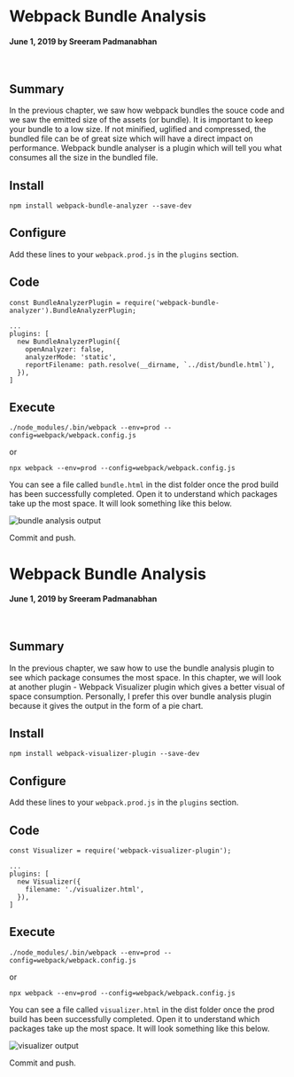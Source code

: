 # Webpack Bundle Analysis

#### June 1, 2019 by Sreeram Padmanabhan

&nbsp;

## Summary

In the previous chapter, we saw how webpack bundles the souce code and we saw the emitted size of the assets (or bundle). It is important to keep your bundle to a low size. If not minified, uglified and compressed, the bundled file can be of great size which will have a direct impact on performance. Webpack bundle analyser is a plugin which will tell you what consumes all the size in the bundled file.

## Install

`npm install webpack-bundle-analyzer --save-dev`

## Configure

Add these lines to your `webpack.prod.js` in the `plugins` section.

## Code

    const BundleAnalyzerPlugin = require('webpack-bundle-analyzer').BundleAnalyzerPlugin;

    ...
    plugins: [
      new BundleAnalyzerPlugin({
        openAnalyzer: false,
        analyzerMode: 'static',
        reportFilename: path.resolve(__dirname, `../dist/bundle.html`),
      }),
    ]

## Execute
`./node_modules/.bin/webpack --env=prod --config=webpack/webpack.config.js`

or

`npx webpack --env=prod --config=webpack/webpack.config.js`

You can see a file called `bundle.html` in the dist folder once the prod build has been successfully completed. Open it to understand which packages take up the most space. It will look something like this below.

![bundle analysis output](/img/bundle-analysis-output.jpg "bundle analysis output")

Commit and push.

# Webpack Bundle Analysis

#### June 1, 2019 by Sreeram Padmanabhan

&nbsp;

## Summary

In the previous chapter, we saw how to use the bundle analysis plugin to see which package consumes the most space. In this chapter, we will look at another plugin - Webpack Visualizer plugin which gives a better visual of space consumption. Personally, I prefer this over bundle analysis plugin because it gives the output in the form of a pie chart.

## Install

`npm install webpack-visualizer-plugin --save-dev`

## Configure

Add these lines to your `webpack.prod.js` in the `plugins` section.

## Code

    const Visualizer = require('webpack-visualizer-plugin');

    ...
    plugins: [
      new Visualizer({
        filename: './visualizer.html',
      }),
    ]

## Execute
`./node_modules/.bin/webpack --env=prod --config=webpack/webpack.config.js`

or

`npx webpack --env=prod --config=webpack/webpack.config.js`

You can see a file called `visualizer.html` in the dist folder once the prod build has been successfully completed. Open it to understand which packages take up the most space. It will look something like this below.

![visualizer output](/img/visualizer-output.jpg "visualizer output")

Commit and push.
